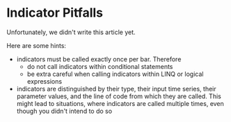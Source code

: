 # Indicator Pitfalls

Unfortunately, we didn't write this article yet. 

Here are some hints:

* indicators must be called exactly once per bar. Therefore
  * do not call indicators within conditional statements
  * be extra careful when calling indicators within LINQ or logical expressions
* indicators are distinguished by their type, their input time series, their parameter values, and the line of code from which they are called. This might lead to situations, where indicators are called multiple times, even though you didn't intend to do so

